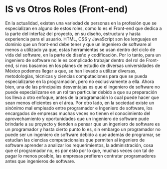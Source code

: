 # IS vs Otros Roles (Front-end)



En la actualidad, existen una variedad de personas en la profesión que se especializan en alguno de estos roles, como lo es el Front-end que dedica a la parte del interfaz del proyecto, en su diseño, estructura y hasta experiencia para el usuario. HTML, CSS y JavaScript son los lenguajes en dominio que un front-end debe tener y que un ingeniero de software al menos a utilizado ya que, estas herramientas se usan dentro del ciclo de vida del software, en la parte de diseño y codificación. 
Por lo tanto, para un ingeniero de software no le es complicado trabajar dentro del rol de Front-end, si nos basamos en los planes de estudio de diversas universidades de México podemos llegar a que, se han llevado a utilizar diversas, metodologías, técnicas y ciencias computaciones para que se pueda especializarse en la programación, pero no exclusivamente a ella. Ahora bien, una de las principales desventajas es que el ingeniero de software no puede especializarse en un rol tan particular debido a que su preparación los lleva a otro enfoque, antes de la programación lo cual puede hacer que sean menos eficientes en el área. Por otro lado, en la sociedad existe un sinónimo mal empleado entre programador e Ingeniero de software, los encargados de empresas muchas veces no tienen el conocimiento del aprovechamiento y oportunidades que un ingeniero de software pude brindarle a su proyecto y tienden a pensar que un ingeniero de software es un programador y hasta cierto punto lo es, sin embargo un programador no puede ser un ingeniero de software debido a que además de programar, se estudian las ciencias computacionales que permiten al ingeniero de software aprender a analizar los requerimientos, la administración, cosa que el programador no, es por esto por lo que, muchas veces con tal de pagar lo menos posible, las empresas prefieren contratar programadores antes que ingenieros de software. 
